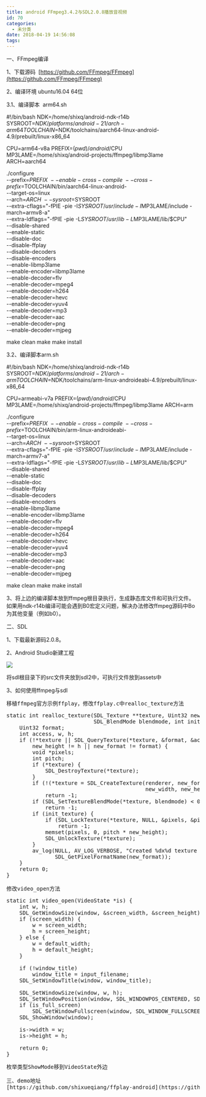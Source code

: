 ```yaml
---
title: android FFmpeg3.4.2与SDL2.0.8播放音视频
id: 70
categories:
  - 未分类
date: 2018-04-19 14:56:08
tags:
---
```


一、FFmpeg编译

1、下载源码  [https://github.com/FFmpeg/FFmpeg](https://github.com/FFmpeg/FFmpeg)

2、编译环境 ubuntu16.04 64位

3.1、编译脚本  arm64.sh

#!/bin/bash
NDK=/home/shixq/android-ndk-r14b
SYSROOT=$NDK/platforms/android-21/arch-arm64
TOOLCHAIN=$NDK/toolchains/aarch64-linux-android-4.9/prebuilt/linux-x86_64

CPU=arm64-v8a
PREFIX=$(pwd)/android/$CPU
MP3LAME=/home/shixq/android-projects/ffmpeg/libmp3lame
ARCH=aarch64

./configure \
--prefix=$PREFIX \
--enable-cross-compile \
--cross-prefix=$TOOLCHAIN/bin/aarch64-linux-android- \
--target-os=linux \
--arch=$ARCH \
--sysroot=$SYSROOT \
--extra-cflags="-fPIE -pie -I$SYSROOT/usr/include -I$MP3LAME/include -march=armv8-a" \
--extra-ldflags="-fPIE -pie -L$SYSROOT/usr/lib -L$MP3LAME/lib/$CPU" \
--disable-shared \
--enable-static \
--disable-doc \
--disable-ffplay \
--disable-decoders \
--disable-encoders \
--enable-libmp3lame \
--enable-encoder=libmp3lame \
--enable-decoder=flv \
--enable-decoder=mpeg4 \
--enable-decoder=h264 \
--enable-decoder=hevc \
--enable-decoder=yuv4 \
--enable-decoder=mp3 \
--enable-decoder=aac \
--enable-decoder=png \
--enable-decoder=mjpeg

make clean
make
make install

3.2、编译脚本arm.sh

#!/bin/bash
NDK=/home/shixq/android-ndk-r14b
SYSROOT=$NDK/platforms/android-21/arch-arm
TOOLCHAIN=$NDK/toolchains/arm-linux-androideabi-4.9/prebuilt/linux-x86_64

CPU=armeabi-v7a
PREFIX=$(pwd)/android/$CPU
MP3LAME=/home/shixq/android-projects/ffmpeg/libmp3lame
ARCH=arm

./configure \
--prefix=$PREFIX \
--enable-cross-compile \
--cross-prefix=$TOOLCHAIN/bin/arm-linux-androideabi- \
--target-os=linux \
--arch=$ARCH \
--sysroot=$SYSROOT \
--extra-cflags="-fPIE -pie -I$SYSROOT/usr/include -I$MP3LAME/include -march=armv7-a" \
--extra-ldflags="-fPIE -pie -L$SYSROOT/usr/lib -L$MP3LAME/lib/$CPU" \
--disable-shared \
--enable-static \
--disable-doc \
--disable-ffplay \
--disable-decoders \
--disable-encoders \
--enable-libmp3lame \
--enable-encoder=libmp3lame \
--enable-decoder=flv \
--enable-decoder=mpeg4 \
--enable-decoder=h264 \
--enable-decoder=hevc \
--enable-decoder=yuv4 \
--enable-decoder=mp3 \
--enable-decoder=aac \
--enable-decoder=png \
--enable-decoder=mjpeg

make clean
make
make install

3、将上边的编译脚本放到ffmpeg根目录执行，生成静态库文件和可执行文件。如果用ndk-r14b编译可能会遇到B0宏定义问题，解决办法修改ffmpeg源码中Bo为其他变量（例如b0）。

二、SDL

1、下载最新源码2.0.8。

2、Android Studio新建工程

![](http://www.shixq.com/wp-content/uploads/2016/09/QQ截图20180422220644-263x300.png)

将sdl根目录下的src文件夹放到sdl2中，可执行文件放到assets中

3、如何使用ffmpeg与sdl
<pre class="html">移植ffmpeg官方示例ffplay，修改ffplay.c中realloc_texture方法</pre>
<pre>static int realloc_texture(SDL_Texture **texture, Uint32 new_format, int new_width, int new_height,
                           SDL_BlendMode blendmode, int init_texture) {
    Uint32 format;
    int access, w, h;
    if (!*texture || SDL_QueryTexture(*texture, &amp;format, &amp;access, &amp;w, &amp;h) &lt; 0 || new_width != w ||
        new_height != h || new_format != format) {
        void *pixels;
        int pitch;
        if (*texture) {
            SDL_DestroyTexture(*texture);
        }
        if (!(*texture = SDL_CreateTexture(renderer, new_format, SDL_TEXTUREACCESS_STREAMING,
                                           new_width, new_height)))
            return -1;
        if (SDL_SetTextureBlendMode(*texture, blendmode) &lt; 0)
            return -1;
        if (init_texture) {
            if (SDL_LockTexture(*texture, NULL, &amp;pixels, &amp;pitch) &lt; 0)
                return -1;
            memset(pixels, 0, pitch * new_height);
            SDL_UnlockTexture(*texture);
        }
        av_log(NULL, AV_LOG_VERBOSE, "Created %dx%d texture with %s.\n", new_width, new_height,
               SDL_GetPixelFormatName(new_format));
    }
    return 0;
}

修改video_open方法</pre>
<pre>static int video_open(VideoState *is) {
    int w, h;
    SDL_GetWindowSize(window, &amp;screen_width, &amp;screen_height);
    if (screen_width) {
        w = screen_width;
        h = screen_height;
    } else {
        w = default_width;
        h = default_height;
    }

    if (!window_title)
        window_title = input_filename;
    SDL_SetWindowTitle(window, window_title);

    SDL_SetWindowSize(window, w, h);
    SDL_SetWindowPosition(window, SDL_WINDOWPOS_CENTERED, SDL_WINDOWPOS_CENTERED);
    if (is_full_screen)
        SDL_SetWindowFullscreen(window, SDL_WINDOW_FULLSCREEN_DESKTOP);
    SDL_ShowWindow(window);

    is-&gt;width = w;
    is-&gt;height = h;

    return 0;
}</pre>
<pre>枚举类型ShowMode移到VideoState外边

三、demo地址
[https://github.com/shixueqiang/ffplay-android](https://github.com/shixueqiang/ffplay-android)</pre>